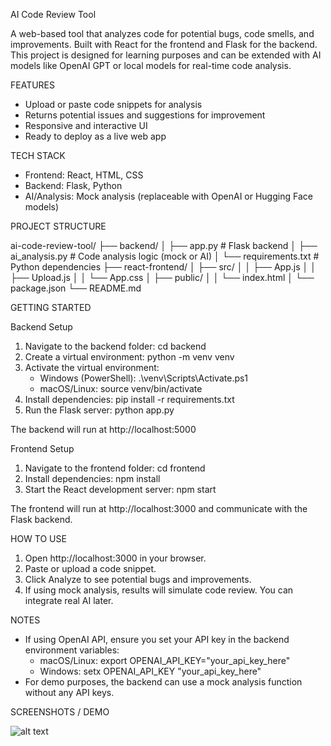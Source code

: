 AI Code Review Tool

A web-based tool that analyzes code for potential bugs, code smells, and improvements. Built with React for the frontend and Flask for the backend. This project is designed for learning purposes and can be extended with AI models like OpenAI GPT or local models for real-time code analysis.

FEATURES

- Upload or paste code snippets for analysis
- Returns potential issues and suggestions for improvement
- Responsive and interactive UI
- Ready to deploy as a live web app

TECH STACK

- Frontend: React, HTML, CSS
- Backend: Flask, Python
- AI/Analysis: Mock analysis (replaceable with OpenAI or Hugging Face models)

PROJECT STRUCTURE

ai-code-review-tool/
├── backend/
│   ├── app.py            # Flask backend
│   ├── ai_analysis.py    # Code analysis logic (mock or AI)
│   └── requirements.txt  # Python dependencies
├── react-frontend/
│   ├── src/
│   │   ├── App.js
│   │   ├── Upload.js
│   │   └── App.css
│   ├── public/
│   │   └── index.html
│   └── package.json
└── README.md

GETTING STARTED

Backend Setup

1. Navigate to the backend folder: cd backend
2. Create a virtual environment: python -m venv venv
3. Activate the virtual environment:
   - Windows (PowerShell): .\venv\Scripts\Activate.ps1
   - macOS/Linux: source venv/bin/activate
4. Install dependencies: pip install -r requirements.txt
5. Run the Flask server: python app.py

The backend will run at http://localhost:5000

Frontend Setup

1. Navigate to the frontend folder: cd frontend
2. Install dependencies: npm install
3. Start the React development server: npm start

The frontend will run at http://localhost:3000 and communicate with the Flask backend.

HOW TO USE

1. Open http://localhost:3000 in your browser.
2. Paste or upload a code snippet.
3. Click Analyze to see potential bugs and improvements.
4. If using mock analysis, results will simulate code review. You can integrate real AI later.



NOTES

- If using OpenAI API, ensure you set your API key in the backend environment variables:
  - macOS/Linux: export OPENAI_API_KEY="your_api_key_here"
  - Windows: setx OPENAI_API_KEY "your_api_key_here"
- For demo purposes, the backend can use a mock analysis function without any API keys.



SCREENSHOTS / DEMO


![alt text](<Screenshot 2025-10-26 114036-1.png>)